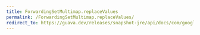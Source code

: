 ```yaml
---
title: ForwardingSetMultimap.replaceValues
permalink: /ForwardingSetMultimap.replaceValues/
redirect_to: https://guava.dev/releases/snapshot-jre/api/docs/com/google/common/collect/ForwardingSetMultimap.html#replaceValues-K-java.lang.Iterable-
---
```

